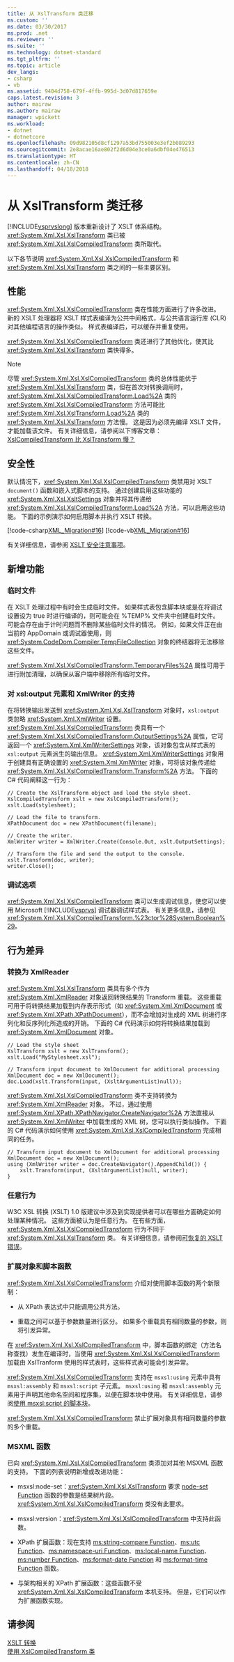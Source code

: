 ```yaml
---
title: 从 XslTransform 类迁移
ms.custom: ''
ms.date: 03/30/2017
ms.prod: .net
ms.reviewer: ''
ms.suite: ''
ms.technology: dotnet-standard
ms.tgt_pltfrm: ''
ms.topic: article
dev_langs:
- csharp
- vb
ms.assetid: 9404d758-679f-4ffb-995d-3d07d817659e
caps.latest.revision: 3
author: mairaw
ms.author: mairaw
manager: wpickett
ms.workload:
- dotnet
- dotnetcore
ms.openlocfilehash: 09d982105d8cf1297a53bd755003e3ef2b089293
ms.sourcegitcommit: 2e8acae16ae802f2d6d04e3ce0a6dbf04e476513
ms.translationtype: HT
ms.contentlocale: zh-CN
ms.lasthandoff: 04/18/2018
---
```

# <a name="migrating-from-the-xsltransform-class"></a>从 XslTransform 类迁移
[!INCLUDE[vsprvslong](../../../../includes/vsprvslong-md.md)] 版本重新设计了 XSLT 体系结构。 <xref:System.Xml.Xsl.XslTransform> 类已被 <xref:System.Xml.Xsl.XslCompiledTransform> 类所取代。  
  
 以下各节说明 <xref:System.Xml.Xsl.XslCompiledTransform> 和 <xref:System.Xml.Xsl.XslTransform> 类之间的一些主要区别。  
  
## <a name="performance"></a>性能  
 <xref:System.Xml.Xsl.XslCompiledTransform> 类在性能方面进行了许多改进。 新的 XSLT 处理器将 XSLT 样式表编译为公共中间格式，与公共语言运行库 (CLR) 对其他编程语言的操作类似。 样式表编译后，可以缓存并重复使用。  
  
 <xref:System.Xml.Xsl.XslCompiledTransform> 类还进行了其他优化，使其比 <xref:System.Xml.Xsl.XslTransform> 类快得多。  
  
> [!NOTE]
>  尽管 <xref:System.Xml.Xsl.XslCompiledTransform> 类的总体性能优于 <xref:System.Xml.Xsl.XslTransform> 类，但在首次对转换调用时，<xref:System.Xml.Xsl.XslCompiledTransform.Load%2A> 类的 <xref:System.Xml.Xsl.XslCompiledTransform> 方法可能比 <xref:System.Xml.Xsl.XslTransform.Load%2A> 类的 <xref:System.Xml.Xsl.XslTransform> 方法慢。 这是因为必须先编译 XSLT 文件，才能加载该文件。 有关详细信息，请参阅以下博客文章：[XslCompiledTransform 比 XslTransform 慢？](https://blogs.msdn.microsoft.com/antosha/2006/07/16/xslcompiledtransform-slower-than-xsltransform/)  
  
## <a name="security"></a>安全性  
 默认情况下，<xref:System.Xml.Xsl.XslCompiledTransform> 类禁用对 XSLT `document()` 函数和嵌入式脚本的支持。 通过创建启用这些功能的 <xref:System.Xml.Xsl.XsltSettings> 对象并将其传递给 <xref:System.Xml.Xsl.XslCompiledTransform.Load%2A> 方法，可以启用这些功能。 下面的示例演示如何启用脚本并执行 XSLT 转换。  
  
 [!code-csharp[XML_Migration#16](../../../../samples/snippets/csharp/VS_Snippets_Data/XML_Migration/CS/migration.cs#16)]
 [!code-vb[XML_Migration#16](../../../../samples/snippets/visualbasic/VS_Snippets_Data/XML_Migration/VB/migration.vb#16)]  
  
 有关详细信息，请参阅 [XSLT 安全注意事项](../../../../docs/standard/data/xml/xslt-security-considerations.md)。  
  
## <a name="new-features"></a>新增功能  
  
### <a name="temporary-files"></a>临时文件  
 在 XSLT 处理过程中有时会生成临时文件。 如果样式表包含脚本块或是在将调试设置设为 true 时进行编译的，则可能会在 %TEMP% 文件夹中创建临时文件。 可能会存在由于计时问题而不删除某些临时文件的情况。 例如，如果文件正在由当前的 AppDomain 或调试器使用，则 <xref:System.CodeDom.Compiler.TempFileCollection> 对象的终结器将无法移除这些文件。  
  
 <xref:System.Xml.Xsl.XslCompiledTransform.TemporaryFiles%2A> 属性可用于进行附加清理，以确保从客户端中移除所有临时文件。  
  
### <a name="support-for-the-xsloutput-element-and-xmlwriter"></a>对 xsl:output 元素和 XmlWriter 的支持  
 在将转换输出发送到 <xref:System.Xml.Xsl.XslTransform> 对象时，`xsl:output` 类忽略 <xref:System.Xml.XmlWriter> 设置。 <xref:System.Xml.Xsl.XslCompiledTransform> 类具有一个 <xref:System.Xml.Xsl.XslCompiledTransform.OutputSettings%2A> 属性，它可返回一个 <xref:System.Xml.XmlWriterSettings> 对象，该对象包含从样式表的 `xsl:output` 元素派生的输出信息。 <xref:System.Xml.XmlWriterSettings> 对象用于创建具有正确设置的 <xref:System.Xml.XmlWriter> 对象，可将该对象传递给 <xref:System.Xml.Xsl.XslCompiledTransform.Transform%2A> 方法。 下面的 C# 代码阐释这一行为：  
  
```  
// Create the XslTransform object and load the style sheet.  
XslCompiledTransform xslt = new XslCompiledTransform();  
xslt.Load(stylesheet);  
  
// Load the file to transform.  
XPathDocument doc = new XPathDocument(filename);  
  
// Create the writer.  
XmlWriter writer = XmlWriter.Create(Console.Out, xslt.OutputSettings);  
  
// Transform the file and send the output to the console.  
xslt.Transform(doc, writer);  
writer.Close();  
```  
  
### <a name="debug-option"></a>调试选项  
 <xref:System.Xml.Xsl.XslCompiledTransform> 类可以生成调试信息，使您可以使用 Microsoft [!INCLUDE[vsprvs](../../../../includes/vsprvs-md.md)] 调试器调试样式表。 有关更多信息，请参见<xref:System.Xml.Xsl.XslCompiledTransform.%23ctor%28System.Boolean%29>。  
  
## <a name="behavioral-differences"></a>行为差异  
  
### <a name="transforming-to-an-xmlreader"></a>转换为 XmlReader  
 <xref:System.Xml.Xsl.XslTransform> 类具有多个作为 <xref:System.Xml.XmlReader> 对象返回转换结果的 Transform 重载。 这些重载可用于将转换结果加载到内存表示形式（如 <xref:System.Xml.XmlDocument> 或 <xref:System.Xml.XPath.XPathDocument>），而不会增加对生成的 XML 树进行序列化和反序列化所造成的开销。 下面的 C# 代码演示如何将转换结果加载到 <xref:System.Xml.XmlDocument> 对象。  
  
```  
// Load the style sheet  
XslTransform xslt = new XslTransform();  
xslt.Load("MyStylesheet.xsl");  
  
// Transform input document to XmlDocument for additional processing  
XmlDocument doc = new XmlDocument();  
doc.Load(xslt.Transform(input, (XsltArgumentList)null));  
```  
  
 <xref:System.Xml.Xsl.XslCompiledTransform> 类不支持转换为 <xref:System.Xml.XmlReader> 对象。 不过，通过使用 <xref:System.Xml.XPath.XPathNavigator.CreateNavigator%2A> 方法直接从 <xref:System.Xml.XmlWriter> 中加载生成的 XML 树，您可以执行类似操作。 下面的 C# 代码演示如何使用 <xref:System.Xml.Xsl.XslCompiledTransform> 完成相同的任务。  
  
```  
// Transform input document to XmlDocument for additional processing  
XmlDocument doc = new XmlDocument();  
using (XmlWriter writer = doc.CreateNavigator().AppendChild()) {  
    xslt.Transform(input, (XsltArgumentList)null, writer);  
}  
```  
  
### <a name="discretionary-behavior"></a>任意行为  
 W3C XSL 转换 (XSLT) 1.0 版建议中涉及到实现提供者可以在哪些方面确定如何处理某种情况。 这些方面被认为是任意行为。 在有些方面，<xref:System.Xml.Xsl.XslCompiledTransform> 行为不同于 <xref:System.Xml.Xsl.XslTransform> 类。 有关详细信息，请参阅[可恢复的 XSLT 错误](../../../../docs/standard/data/xml/recoverable-xslt-errors.md)。  
  
### <a name="extension-objects-and-script-functions"></a>扩展对象和脚本函数  
 <xref:System.Xml.Xsl.XslCompiledTransform> 介绍对使用脚本函数的两个新限制：  
  
-   从 XPath 表达式中只能调用公共方法。  
  
-   重载之间可以基于参数数量进行区分。 如果多个重载具有相同数量的参数，则将引发异常。  
  
 在 <xref:System.Xml.Xsl.XslCompiledTransform> 中，脚本函数的绑定（方法名称查找）发生在编译时，当使用 <xref:System.Xml.Xsl.XslCompiledTransform> 加载由 XslTranform 使用的样式表时，这些样式表可能会引发异常。  
  
 <xref:System.Xml.Xsl.XslCompiledTransform> 支持在 `msxsl:using` 元素中具有 `msxsl:assembly` 和 `msxsl:script` 子元素。 `msxsl:using` 和 `msxsl:assembly` 元素用于声明其他命名空间和程序集，以便在脚本块中使用。 有关详细信息，请参阅[使用 msxsl:script 的脚本块](../../../../docs/standard/data/xml/script-blocks-using-msxsl-script.md)。  
  
 <xref:System.Xml.Xsl.XslCompiledTransform> 禁止扩展对象具有相同数量的参数的多个重载。  
  
### <a name="msxml-functions"></a>MSXML 函数  
 已向 <xref:System.Xml.Xsl.XslCompiledTransform> 类添加对其他 MSXML 函数的支持。 下面的列表说明新增或改进功能：  
  
-   msxsl:node-set：<xref:System.Xml.Xsl.XslTransform> 要求 [node-set Function](https://msdn.microsoft.com/library/87b6b3f4-16f4-4fa3-8103-d62a679ac2a7) 函数的参数是结果树片段。 <xref:System.Xml.Xsl.XslCompiledTransform> 类没有此要求。  
  
-   msxsl:version：<xref:System.Xml.Xsl.XslCompiledTransform> 中支持此函数。  
  
-   XPath 扩展函数：现在支持 [ms:string-compare Function](https://msdn.microsoft.com/library/20616b82-9e27-444c-b714-4f1e09b73aee)、[ms:utc Function](https://msdn.microsoft.com/library/ef26fc88-84c6-4fb9-9c3b-f2f5264b864f)、[ms:namespace-uri Function](https://msdn.microsoft.com/library/91f9cabf-ab93-4dbe-9c12-e6a75214f4c7)、[ms:local-name Function](https://msdn.microsoft.com/library/10ed60a1-17a9-4d74-8b98-7940ac97c0b5)、[ms:number Function](https://msdn.microsoft.com/library/b94fc08e-1f31-4f48-b1a8-6d78c1b5d954)、[ms:format-date Function](https://msdn.microsoft.com/library/51f35609-89a9-4098-a166-88bf01300bf5) 和 [ms:format-time Function](https://msdn.microsoft.com/library/e5c2df2d-e8fb-4a8f-bfc0-db84ea12a5d5) 函数。  
  
-   与架构相关的 XPath 扩展函数：这些函数不受 <xref:System.Xml.Xsl.XslCompiledTransform> 本机支持。 但是，它们可以作为扩展函数实现。  
  
## <a name="see-also"></a>请参阅  
 [XSLT 转换](../../../../docs/standard/data/xml/xslt-transformations.md)  
 [使用 XslCompiledTransform 类](../../../../docs/standard/data/xml/using-the-xslcompiledtransform-class.md)

